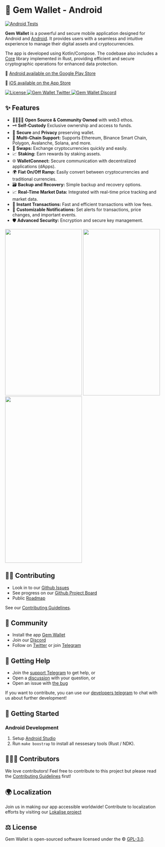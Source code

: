 # 💎 Gem Wallet - Android

[![Android Tests](https://github.com/gemwalletcom/gem-android/actions/workflows/ci.yml/badge.svg)](https://github.com/gemwalletcom/gem-android/actions/workflows/ci.yml)

<b>Gem Wallet</b> is a powerful and secure mobile application designed for Android and [Android](https://github.com/gemwalletcom/gem-ios). It provides users with a seamless and intuitive experience to manage their digital assets and cryptocurrencies.

The app is developed using Kotlin/Compose. The codebase also includes a [Core](https://github.com/gemwalletcom/core) library implemented in Rust, providing efficient and secure cryptographic operations for enhanced data protection.

🤖 [Android available on the Google Play Store](https://play.google.com/store/apps/details?id=com.gemwallet.android&utm_campaign=github&utm_source=referral&utm_medium=github)

📲️ [iOS available on the App Store](https://apps.apple.com/app/apple-store/id6448712670?ct=github&mt=8)

<div align="left">
    <a href="https://github.com/gemwalletcom/gem-android/blob/main/LICENSE">
        <img src="https://badgen.net/github/license/gemwalletcom/gem-android" alt="License">
    </a>
    <a href="https://twitter.com/GemWalletApp">
        <img src="https://img.shields.io/twitter/follow/GemWalletApp?label=GemWalletApp&style=flat&logo=twitter&color=1DA1F2" alt="Gem Wallet Twitter">
    </a>
    <a href="https://discord.gg/aWkq5sj7SY">
        <img src="https://img.shields.io/discord/974531300394434630?style=plastic" alt="Gem Wallet Discord">
    </a>
</div>

## ✨ Features

- 👨‍👩‍👧‍👦 **Open Source & Community Owned** with web3 ethos.
- 🗝️ **Self-Custody** Exclusive ownership and access to funds.
- 🔑 **Secure** and **Privacy** preserving wallet.
- 🔗 **Multi-Chain Support:** Supports Ethereum, Binance Smart Chain, Polygon, Avalanche, Solana, and more.
- 🔄 **Swaps:** Exchange cryptocurrencies quickly and easily.
- 📈 **Staking:** Earn rewards by staking assets.
- 🌐 **WalletConnect:** Secure communication with decentralized applications (dApps).
- 🌍 **Fiat On/Off Ramp:** Easily convert between cryptocurrencies and traditional currencies.
- 🗃️ **Backup and Recovery:** Simple backup and recovery options.
- 📈 **Real-Time Market Data:** Integrated with real-time price tracking and market data.
- 🔄 **Instant Transactions:** Fast and efficient transactions with low fees.
- 🔔 **Customizable Notifications:** Set alerts for transactions, price changes, and important events.
- 🛡️ **Advanced Security:** Encryption and secure key management.

<img src="https://assets.gemwallet.com/screenshots/wallet.png" alt="" width="250" height="540" /> <img src="https://assets.gemwallet.com/screenshots/buy.png" alt="" width="250" height="540" /> <img src="https://assets.gemwallet.com/screenshots/collectibles.png" alt="" width="250" height="540" />

## 🏄‍♂️ Contributing

- Look in to our [Github Issues](https://github.com/gemwalletcom/gem-android/issues)
- See progress on our [Github Project Board](https://github.com/orgs/gemwalletcom/projects/2)
- Public [Roadmap](https://github.com/orgs/gemwalletcom/projects/4)

See our [Contributing Guidelines](./CONTRIBUTING.md).

## 🥰 Community

- Install the app [Gem Wallet](https://gemwallet.com)
- Join our [Discord](https://discord.gg/aWkq5sj7SY)
- Follow on [Twitter](https://twitter.com/GemWalletApp) or join [Telegram](https://t.me/GemWallet)

## 🙋 Getting Help

- Join the [support Telegram](https://t.me/gemwallet_developers) to get help, or
- Open a [discussion](https://github.com/gemwalletcom/gem-android/discussions/new) with your question, or
- Open an issue with [the bug](https://github.com/gemwalletcom/gem-android/issues/new)

If you want to contribute, you can use our [developers telegram](https://t.me/gemwallet_developers) to chat with us about further development!

## 🚀 Getting Started

### Android Development

1. Setup [Android Studio](https://developer.android.com/studio)
2. Run `make boostrap` to install all nessesary tools (Rust / NDK).

## 👨‍👧‍👦 Contributors

We love contributors! Feel free to contribute to this project but please read the [Contributing Guidelines](CONTRIBUTING.md) first!

## 🌍 Localization

Join us in making our app accessible worldwide! Contribute to localization efforts by visiting our [Lokalise project](https://app.lokalise.com/public/94865410644ee707546334.60736699)

## ⚖️ License

Gem Wallet is open-sourced software licensed under the © [GPL-3.0](LICENSE).
